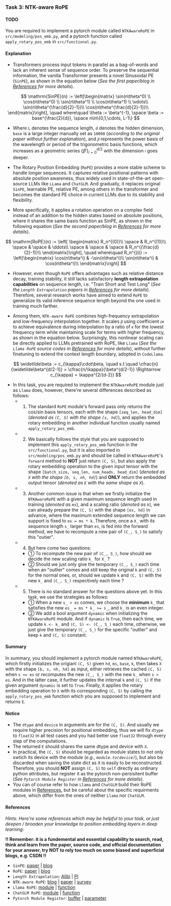 
### Task 3: NTK-aware RoPE

#### TODO

You are required to implement a pytorch module called `NTKAwareRoPE` in `src/modeling/pos_emb.py`, and a pytorch function called `apply_rotary_pos_emb` in `src/functional.py`.


#### Explanation

* Transformers process input tokens in parallel as a bag-of-words and lack an inherent sense of sequence order. To preserve the sequential information, the vanilla Transformer presents a novel Sinusoidal PE (`SinPE`), as shown in the equation below (*See the first paper/blog in [References](#references) for more details*).

$$
\mathrm{SinPE}(n) :=
    \left[\begin{matrix}
        \sin(n\theta^0) \\
        \cos(n\theta^0) \\
        \sin(n\theta^1) \\
        \cos(n\theta^1) \\
        \vdots\\
        \sin(n\theta^{\frac{d}{2}-1})\\
        \cos(n\theta^{\frac{d}{2}-1})\\
    \end{matrix}\right], 
    \quad where\quad  \theta := \beta^{-1}, \space  \beta := base^{\frac{2}{d}}, \space n\in\{0,1,\cdots, L-1\}
$$

* Where `L` denotes the sequence length, `d` denotes the hidden dimension, `base` is a large integer manually set as `10000` (*according to the original paper without further explanation*), and `𝛽` represents the power basis of the wavelength or period of the trigonometric basis functions, which increases as a geometric series $\{\beta^i\}_{i=0}^{d/2}$ with the dimension `𝑖` goes deeper.

* The Rotary Position Embedding (`RoPE`) provides a more stable scheme to handle longer sequences. It captures relative positional patterns with absolute position awareness, thus widely used in state-of-the-art open-source LLMs like `LLama` and `ChatGLM`. And gradually, it replaces original `SinPE`, learnable PE, relative PE, among others in the transformer and becomes the standard PE choice in current LLMs due to its stability and flexibility.

* More specifically, it applies a rotation operation on a complex field instead of an addition to the hidden states based on absolute positions, where it shares the same basis function as SinPE, as shown in the following equation (*See the second paper/blog in [References](#references) for more details*).

$$
\mathrm{RoPE}(n) := \left[
    \begin{matrix}
        R_n^{(0)}\\
        \space  & R_n^{(1)}\\
        \space  & \space  & \ddots\\
        \space  & \space  & \space  & R_n^{(\frac{d}{2}-1)}\\
    \end{matrix}\right], \quad  where\quad  R_n^{(i)} := \left[\begin{matrix}
        \cos(n\theta^i) & -\sin(n\theta^i)\\
        \sin(n\theta^i) & \cos(n\theta^i)\\
    \end{matrix}\right]
$$

* However, even though `RoPE` offers advantages such as relative distance decay, training stability, it still lacks satisfactory **length extrapolation capabilities** on sequence length, i.e. "Train Short and Test Long" (*See the `Length Extrapolation` papers in [References](#references) for more details*). Therefore, several research works have aimed to extend `RoPE` to generalize its valid inference sequence length beyond the one used in training much farther.

* Among them, `NTK-aware RoPE` combines high-frequency extrapolation and low-frequency interpolation together. It scales `𝛽` using coefficient `𝑐𝜅` to achieve equivalence during interpolation by a ratio of `𝜅` for the lowest frequency term while maintaining scale for terms with higher frequency, as shown in the equation below. Surprisingly, this nonlinear scaling can be directly applied to LLMs pretrained with RoPE, like `Llama` (*See the `Llama RoPE` source codes in [References](#references) for more details*), without further finetuning to extend the context length boundary, adopted in `CodeLlama`.

$$
\widetilde\beta := c_{\kappa}\cdot\beta, \quad s.t.\quad \cfrac{n}{\widetilde\beta^{d/2-1}} = \cfrac{n/\kappa}{\beta^{d/2-1}} \Rightarrow c_{\kappa} = \kappa^{2/(d-2)}
$$

* In this task, you are required to implement the `NTKAwareRoPE` module just as `Llama` does, however, there're several differences described as follows:
    * 1. The standard `RoPE` module's forward pass only returns the cos/sin basis tensors, each with the shape `[seq_len, head_dim]` (*denoted as `(C, S)` with the shape `[s, hd]`*), and applies the rotary embedding in another individual function usually named `apply_rotary_pos_emb`. 
    * 2. We basically follows the style that you are supposed to implement this `apply_rotary_pos_emb` function in the `src/functional.py`, but it is also imported in `src/modeling/pos_emb.py` and should be called in `NTKAwareRoPE`'s `forward` method to **NOT** just return `(C, S)`, but also apply the rotary embedding operation to the given input tensor with the shape `[batch_size, seq_len, num_heads, head_dim]` (*denoted as `X` with the shape `[b, s, nh, hd]`*) and **ONLY** return the embedded output tensor (*denoted as `E` with the same shape as `X`*).
    * 3. Another common issue is that when we firstly initialize the `NTKAwareRoPE` with a given maximum sequence length used in training (*denoted as `ms`*), and a scaling ratio (*denoted as `k`*), we can already prepare the `(C, S)` with the shape `[es, hd]` in advance, where the maximum extended sequence length we can support is fixed to `es = ms * k`. Therefore, once a `X_` with its sequence length `s_` larger than `es`, is fed into the forward method, we have to recompute a new pair of `(C_, S_)` to satisfy this "outier".
    * 4. But here come two questions: 
        * ① To recompute the new pair of `(C_, S_)`, how should we decide the new scaling ratio `k_` for `X_` ?
        * ② Should we just only give the temporary `(C_, S_)` each time when an "outlier" comes and still keep the original `k` and `(C, S)` for the normal ones, or, should we update `k` and `(C, S)` with the new `k_` and `(C_, S_)` respectively each time ?
    * 5. There is no standard answer for the questions above yet. In this task, we use the strategies as follows:
        * ① When a new `s_ > es` comes, we choose the **minimum** `k_` that satisfies the new `es_ = ms * k_ >= s_`, and `k_` is an even integer.
        * ② We add a bool argument `dynamic` when initializing the `NTKAwareRoPE` module. And if `dynamic` is `True`, then each time, we update `k <- k_` and `(C, S) <- (C_, S_)` each time, otherwise, we just give the temporary `(C_, S_)` for the specific "outlier" and keep `k` and `(C, S)` constant.


#### Summary

In summary, you should implement a pytorch module named `NTKAwareRoPE`, which firstly initializes the origianl `(C, S)` given `hd`, `ms`, `base`, `k`, then takes `X` with the shape `[b, s, nh, hd]` as input, either retrieves the cached `(C, S)` when `s <= es` or recomputes the new `(C_, S_)` with the new `k_` when `s > es`. And in the latter case, it further updates the internal `k` and `(C, S)` if the given argument `dynamic` is set to `True`. Finally, it applies the rotary embedding operation to `X` with its corresponding `(C, S)` by calling the `apply_rotary_pos_emb` function which you are supposed to implement and returns `E`.

#### Notice

* The `dtype` and `device` in arguments are for the `(C, S)`. And usually we require higher precision for positional embedding, thus we will fix `dtype` to `float32` in all test cases and you had better use `float32` through every step of the computations.
* The returned `E` should shares the same dtype and device with `X`.
* In practical, the `(C, S)` should be regarded as module states to not only swtich its device with the module (*e.g., `module.to(device)`*), but also be discarded when saving the state dict as it is easily to be reconstructed. Therefore, you should **NOT** assign `(C, S)` to `self` directly as ordinary python attributes, but register it as the pytorch non-persisitent buffer (*See `Pytorch Module Register` in [References](#references) for more details*).
* You can of course refer to how `Llama` and `ChatGLM` build their RoPE modules in [References](#references), but be careful about the specific requirments above, which differ from the ones of neither `Llama` nor `ChatGLM`.

#### References

*Hints: Here're some references which may be helpful to your task, or just deepen / broaden your knowledge to position embedding layers in deep learning:*

**!! Remember: it is a fundemental and essential capability to search, read, think and learn from the paper, source code, and official documentation for your answer, try NOT to rely too much on some biased and superficial blogs, e.g. CSDN !!**

* `SinPE`: [paper](https://arxiv.org/abs/1706.03762) | [blog](https://spaces.ac.cn/archives/8231)
* `RoPE`: [paper](https://arxiv.org/abs/2104.09864) | [blog](https://spaces.ac.cn/archives/8265)
* `Length Extrapolation`: [Alibi](https://arxiv.org/abs/2108.12409) | [PI](https://arxiv.org/abs/2306.15595)
* `NTK-aware RoPE`: [blog](https://www.reddit.com/r/LocalLLaMA/comments/14lz7j5/ntkaware_scaled_rope_allows_llama_models_to_have/) | [paper](https://arxiv.org/abs/2309.00071) | [survey](https://arxiv.org/abs/2311.12351)
* `Llama RoPE`:  [module](https://github.com/huggingface/transformers/blob/v4.36.2/src/transformers/models/llama/modeling_llama.py#L178) | [function](https://github.com/huggingface/transformers/blob/v4.36.2/src/transformers/models/llama/modeling_llama.py#L211)
* `ChatGLM RoPE`: [module](https://huggingface.co/THUDM/chatglm3-6b/blob/main/modeling_chatglm.py#L121) | [function](https://huggingface.co/THUDM/chatglm3-6b/blob/main/modeling_chatglm.py#L121)
* `Pytorch Module Register`: [buffer](https://pytorch.org/docs/stable/generated/torch.nn.Module.html#torch.nn.Module.register_buffer) | [parameter](https://pytorch.org/docs/stable/generated/torch.nn.Module.html#torch.nn.Module.register_parameter)
